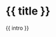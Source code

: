 <div class="about__history">
  <h1 class="about__history__title page-title">
    {{ title }}
  </h1>
  <div class="about__history__intro">
    {{ intro }}
  </div>
  <Timeline :items="timeline" />
</div>

<script>
import content from '../../.vuepress/assets/data/about/history.yml'

export default {
  name: 'AboutHistory',
  data () {
    return {
      title: content.title,
      intro: content.intro,
      timeline: content.timeline
    }
  }
}
</script>

<style lang="scss">
@import '../../.vuepress/assets/stylesheets/variables.scss';

.about__history {
  &__intro {
    @include text-subhead;
    margin-bottom: $space-large;
  }
}
</style>
